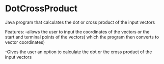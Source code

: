 DotCrossProduct
===============
Java program that calculates the dot or cross product of the input vectors

Features: 
-allows the user to input the coordinates of the vectors or the start and terminal points of the vectors( which the program then converts to vector coordinates) 

-Gives the user an option to calculate the dot or the cross product of the input vectors
